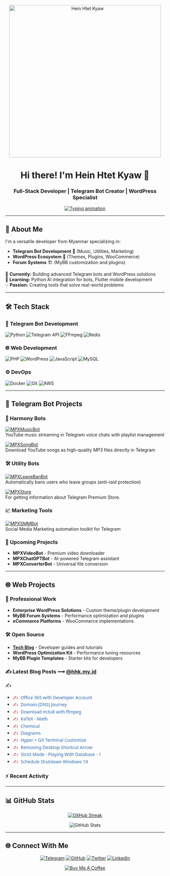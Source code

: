 <p align="center">
  <a href="https://hhk.my.id">
    <img width="480" src="https://github.githubassets.com/assets/inbox-zero-dark-377cc25a227f.svg" alt="Hein Htet Kyaw">
  </a>
</p>

<h1 align="center">Hi there! I'm Hein Htet Kyaw 👋</h1>
<h3 align="center">Full-Stack Developer | Telegram Bot Creator | WordPress Specialist</h3>

<p align="center">
  <a href="https://hhk.my.id">
    <img src="https://readme-typing-svg.herokuapp.com?font=Fira+Code&pause=1000&width=435&lines=Building+Telegram+Bots;Developing+WordPress+Solutions;Creating+MyBB+Plugins;From+Myanmar+%F0%9F%87%B2%F0%9F%87%B2" alt="Typing animation">
  </a>
</p>

---

## 🚀 About Me

I'm a versatile developer from Myanmar specializing in:
- **Telegram Bot Development** 🤖 (Music, Utilities, Marketing)
- **WordPress Ecosystem** 🛒 (Themes, Plugins, WooCommerce)
- **Forum Systems** 🏗️ (MyBB customization and plugins)

🔭 **Currently:** Building advanced Telegram bots and WordPress solutions  
🌱 **Learning:** Python AI integration for bots, Flutter mobile development  
💡 **Passion:** Creating tools that solve real-world problems  

---

## 🛠 Tech Stack

### 🤖 Telegram Bot Development
![Python](https://img.shields.io/badge/Python-3776AB?logo=python&logoColor=white)
![Telegram API](https://img.shields.io/badge/Telegram_API-26A5E4?logo=telegram)
![FFmpeg](https://img.shields.io/badge/FFmpeg-007808?logo=ffmpeg&logoColor=white)
![Redis](https://img.shields.io/badge/Redis-DC382D?logo=redis&logoColor=white)

### 🌐 Web Development
![PHP](https://img.shields.io/badge/PHP-777BB4?logo=php&logoColor=white)
![WordPress](https://img.shields.io/badge/WordPress-21759B?logo=wordpress)
![JavaScript](https://img.shields.io/badge/JavaScript-F7DF1E?logo=javascript&logoColor=black)
![MySQL](https://img.shields.io/badge/MySQL-4479A1?logo=mysql&logoColor=white)

### ⚙️ DevOps
![Docker](https://img.shields.io/badge/Docker-2496ED?logo=docker&logoColor=white)
![Git](https://img.shields.io/badge/Git-F05032?logo=git&logoColor=white)
![AWS](https://img.shields.io/badge/AWS-232F3E?logo=amazon-aws)

---

## 🤖 Telegram Bot Projects

### 🎵 Harmony Bots
[![MPXMusicBot](https://img.shields.io/badge/MPX_MusicBot_🎧-fff?logo=telegram)](https://t.me/MPXMusicBot)  
YouTube music streaming in Telegram voice chats with playlist management

[![MPXSongBot](https://img.shields.io/badge/MPX_Song_🎵-fff?logo=telegram)](https://t.me/MPXSongBot)  
Download YouTube songs as high-quality MP3 files directly in Telegram

### 🛠 Utility Bots
[![MPXLeaveBanBot](https://img.shields.io/badge/MPX_Leave_=_Ban_🔥-fff?logo=telegram)](https://t.me/MPXLeaveBanBot)  
Automatically bans users who leave groups (anti-raid protection)

[![MPXStore](https://img.shields.io/badge/MPX_Store_🛒-fff?logo=telegram)](https://t.me/MPXStoreBot)  
For getting information about Telegram Premium Store.

### 📈 Marketing Tools
[![MPXSMMBot](https://img.shields.io/badge/📢_MPXSMMBot-fff?logo=telegram)](https://t.me/MPXSMMBot)  
Social Media Marketing automation toolkit for Telegram

### 🚧 Upcoming Projects
- **MPXVideoBot** - Premium video downloader
- **MPXChatGPTBot** - AI-powered Telegram assistant
- **MPXConverterBot** - Universal file conversion

---

## 🌐 Web Projects

### 💼 Professional Work
- **Enterprise WordPress Solutions** - Custom theme/plugin development
- **MyBB Forum Systems** - Performance optimization and plugins
- **eCommerce Platforms** - WooCommerce implementations

### 🛠 Open Source
- **[Tech Blog](https://hhk.my.id)** - Developer guides and tutorials
- **WordPress Optimization Kit** - Performance tuning resources
- **MyBB Plugin Templates** - Starter kits for developers

### ✍️ Latest Blog Posts ⟿ [@hhk.my.id](https://hhk.my.id)
<div class="writing-list">

<!-- hhkmyid:START -->
- [Office 365 with Developer Account](https://hhk.my.id/posts/office365-with-developer-account/)
- [Domain &lpar;DNS&rpar; Journey](https://hhk.my.id/posts/domain-dns-journey/)
- [Download m3u8 with ffmpeg](https://hhk.my.id/posts/download-m3u8-ffmpeg/)
- [KaTeX - Math](https://hhk.my.id/posts/katex-math/)
- [Chemical](https://hhk.my.id/posts/chemical/)
- [Diagrams](https://hhk.my.id/posts/diagrams/)
- [Hyper + Git Terminal Customize](https://hhk.my.id/posts/hyper-git-terminal-customize/)
- [Removing Desktop Shortcut Arrow](https://hhk.my.id/posts/removing-desktop-shortcut-arrow/)
- [Strict Mode - Playing With Database - 1](https://hhk.my.id/posts/strict-mode-playing-database-1/)
- [Schedule Shutdown Windows 10](https://hhk.my.id/posts/schedule-shutdown-windows-10/)
<!-- hhkmyid:END -->

</div>

<style>
.writing-list {
  font-family: 'Segoe UI', sans-serif;
  line-height: 1.6;
}

.writing-list a {
  color: #2b6cb0;
  text-decoration: none;
  transition: color 0.2s;
}

.writing-list a:hover {
  color: #1a365d;
  text-decoration: underline;
}

/* Style for the ✍️ emoji */
.writing-list::before {
  content: "✍️";
  margin-right: 8px;
  font-size: 1.1em;
  vertical-align: middle;
}

/* Alternative: Style each emoji individually */
.writing-list li::before {
  content: "✍️";
  margin-right: 8px;
  color: #e53e3e;
}
</style>

### :zap: Recent Activity

<!--RECENT_ACTIVITY:start-->
<!--RECENT_ACTIVITY:end-->

---

## 📊 GitHub Stats

<div align="center">

[![GitHub Streak](https://streak-stats.demolab.com?user=h2kyaw&theme=transparent&hide_border=true&border_radius=&ring=EB5454&fire=EB5454&currStreakNum=EB5454&currStreakLabel=EB5454)](https://git.io/streak-stats)

![GitHub Stats](https://github-readme-stats.vercel.app/api?username=h2kyaw&show_icons=true&theme=transparent&hide_title=true&hide_border=true&rank_icon=github)

</div>

---

## 🌐 Connect With Me

<div align="center">

[![Telegram](https://img.shields.io/badge/💬_Telegram-26A5E4?style=for-the-badge&logo=telegram)](https://t.me/HeinHtetkyaw)
[![GitHub](https://img.shields.io/badge/💻_GitHub-181717?style=for-the-badge&logo=github)](https://github.com/h2kyaw)
[![Twitter](https://img.shields.io/badge/🐦_Twitter-1DA1F2?style=for-the-badge&logo=twitter)](https://twitter.com/HeinHtetKyaw_)
[![LinkedIn](https://img.shields.io/badge/👔_LinkedIn-0A66C2?style=for-the-badge&logo=linkedin)](https://linkedin.com/in/h2kyaw)

[![Buy Me A Coffee](https://img.shields.io/badge/☕_Buy_Me_A_Coffee-FFDD00?style=for-the-badge&logo=buy-me-a-coffee&logoColor=black)](https://www.buymeacoffee.com/h2kyaw)

</div>
